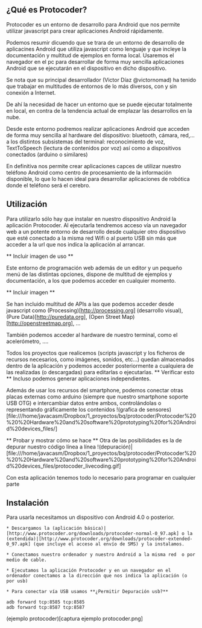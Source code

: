 ## ¿Qué es Protocoder?

Protocoder es un entorno de desarrollo para Android que nos permite utilizar javascript para crear aplicaciones Android rápidamente.

Podemos resumir dicuendo que se trara de  un entorno de desarrollo de aplicacines Android que utiliza javascript  como  lenguaje y que  incleye la documentación y multitud de ejemplos en forma  local. Usaremos el navegador en el pc  para desarrollar de forma muy sencilla aplicaciones Android que se ejecutarán en el dispositivo en dicho dispositivo.

Se nota que su principal desarrollador (Victor Díaz @victornomad) ha tenido que trabajar en multitudes de entornos de lo  más diversos, con y sin conexión a Internet.

De ahí la necesidad de hacer un entorno que se puede ejecutar totalmente en local, en contra de la tendencia actual de emplazar las desarrollos en la nube.

Desde este entorno podremos realizar aplicaciones Android que  acceden de forma muy sencilla al hardware del dispositivo: bluetooth, cámara, red,...  a los distintos subsistemas del terminal: reconocimiento de voz, TextToSpeech (lectura de contenidos por voz) así como a dispositivos conectados (arduino o similares)

En definitiva nos permite crear aplicaciones capces de utilizar nuestro teléfono Android como centro de procesamiento de la información disponible, lo que lo hacen ideal para desarrollar aplicaciones de robótica donde el teléfono será el cerebro.

## Utilización

Para utilizarlo sólo hay que instalar en nuestro dispositivo Android la aplicación Protocoder. Al ejecutarla tendremos acceso vía un navegador web a un potente entorno de desarrollo desde cualquier otro dispositivo que esté conectado a la misma red Wifi o al puerto USB sin más que acceder a la url que nos indica la aplicación al arrancar.

** Incluir imagen de uso **

Este entorno de programación web además de un editor y un pequeño menú de las distintas opciones, dispone de multitud de ejemplos y documentación, a los que podemos acceder en cualquier momento.

** Incluir imagen **

Se han incluido multitud de APIs a las que podemos acceder desde javascript como (Processing)[http://processing.org] (desarrollo visual), (Pure Data)[http://puredata.org], (Open Street Map)[http://openstreetmap.org], ...

También podemos acceder al hardware de nuestro terminal, como el acelerómetro, ....

Todos los proyectos que realicemos (scripts javascript y los ficheros de recursos necesarios, como imágenes, sonidos, etc...)  quedan almacenados dentro de la aplicación y podemos acceder posteriormente a cualquiera de las realizadas (o descargadas) para editarlas o ejecutarlas. ** Verificar esto ** Incluso podemos generar aplicaciones independientes.

Además de usar los recursos del smartphone, podemos conectar otras placas externas como arduino (siempre que nuestro smartphone soporte USB OTG) e intercambiar datos entre ambos, controlándolas o representando gráficamente los contenidos 
!(grafica de sensores)[file:///home/javacasm/Dropbox/1_proyectos/bq/protocoder/Protocoder%20%20%20Hardware%20and%20software%20prototyping%20for%20Android%20devices_files/]


** Probar y mostrar cómo se hace **
Otra de las posibilidades es la de depurar nuestro código línea a línea !(depuración)|[file:///home/javacasm/Dropbox/1_proyectos/bq/protocoder/Protocoder%20%20%20Hardware%20and%20software%20prototyping%20for%20Android%20devices_files/protocoder_livecoding.gif]

Con esta aplicación tenemos todo lo necesario para programar en cualquier parte

## Instalación

Para usarla necesitamos un dispositivo con Android 4.0 o posterior.

	* Descargamos la (aplicación básica)|[http://www.protocoder.org/downloads/protocoder-normal-0_97.apk] o la (extendida)|[http://www.protocoder.org/downloads/protocoder-extended-0_97.apk] (que incluye el acceso al envío de SMS) y la instalamos.

	* Conectamos nuestro ordenador y nuestro Android a la misma red  o por medio de cable.

	* Ejecutamos la aplicación Protocoder y en un navegador en el ordenador conectamos a la dirección que nos indica la aplicación (o por usb)

	* Para conectar vía USB usamos **¿Permitir Depuración usb?**

	adb forward tcp:8585 tcp:8585
	adb forward tcp:8587 tcp:8587

(ejemplo protocoder)[captura ejemplo protocoder.png]
